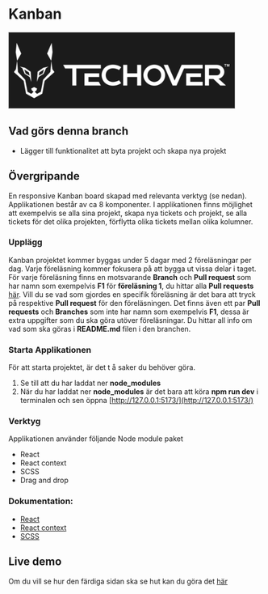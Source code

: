 # Kanban

![alt text](./logo.png)

## Vad görs denna branch

-   Lägger till funktionalitet att byta projekt och skapa nya projekt

## Övergripande

En responsive Kanban board skapad med relevanta verktyg (se nedan). Applikationen består av ca 8 komponenter. I applikationen finns möjlighet att exempelvis se alla sina projekt, skapa nya tickets och projekt, se alla tickets för det olika projekten, förflytta olika tickets mellan olika kolumner.

### Upplägg

Kanban projektet kommer byggas under 5 dagar med 2 föreläsningar per dag. Varje föreläsning kommer fokusera på att bygga ut vissa delar i taget. För varje föreläsning finns en motsvarande **Branch** och **Pull request** som har namn som exempelvis **F1** för **föreläsning 1**, du hittar alla **Pull requests** [här](https://github.com/MMR-Solutions-AB/Kanban-V15/pulls). Vill du se vad som gjordes en specifik föreläsning är det bara att tryck på respektive **Pull request** för den föreläsningen. Det finns även ett par **Pull requests** och **Branches** som inte har namn som exempelvis **F1**, dessa är extra uppgifter som du ska göra utöver föreläsningar. Du hittar all info om vad som ska göras i **README.md** filen i den branchen.

### Starta Applikationen

För att starta projektet, är det t å saker du behöver göra.

1. Se till att du har laddat ner **node_modules**
2. När du har laddat ner **node_modules** är det bara att köra **npm run dev** i terminalen och sen öppna [http://127.0.0.1:5173/](http://127.0.0.1:5173/)

### Verktyg

Applikationen använder följande Node module paket

-   React
-   React context
-   SCSS
-   Drag and drop

### Dokumentation:

-   [React](https://beta.reactjs.org/)
-   [React context](https://redux-toolkit.js.org/introduction/getting-started)
-   [SCSS](https://sass-lang.com/documentation/)

## Live demo

Om du vill se hur den färdiga sidan ska se hut kan du göra det [här](https://voluble-figolla-55bb8e.netlify.app/)
